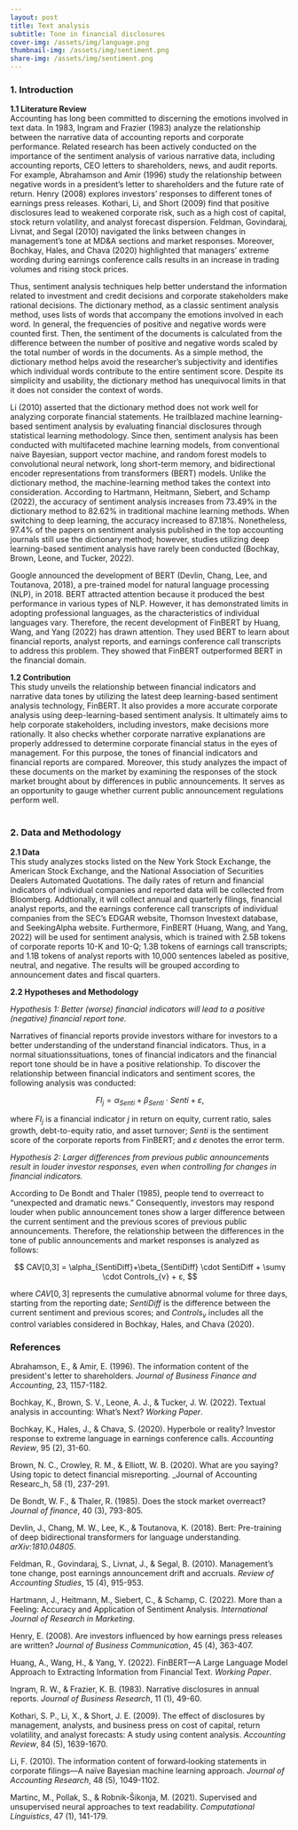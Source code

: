```yaml
---
layout: post
title: Text analysis 
subtitle: Tone in financial disclosures
cover-img: /assets/img/language.png
thumbnail-img: /assets/img/sentiment.png
share-img: /assets/img/sentiment.png
---
```


<script type="text/x-mathjax-config">
  MathJax.Hub.Config({
    tex2jax:
		{inlineMath: [['$','$'], ['\\(','\\)']],
		 displayMath: [ ['$$','$$'], ["\\[","\\]"] ], 
            	 processEscapes: true }
		 });
</script>
<script src="//cdn.mathjax.org/mathjax/latest/MathJax.js?config=TeX-AMS-MML_HTMLorMML"></script>

### 1. Introduction <br>

**1.1 Literature Review** <br>
Accounting has long been committed to discerning the emotions involved in text data. In 1983, Ingram and Frazier (1983) analyze the relationship between the narrative data of accounting reports and corporate performance. Related research has been actively conducted on the importance of the sentiment analysis of various narrative data, including accounting reports, CEO letters to shareholders, news, and audit reports. For example, Abrahamson and Amir (1996) study the relationship between negative words in a president’s letter to shareholders and the future rate of return. Henry (2008) explores investors’ responses to different tones of earnings press releases. Kothari, Li, and Short (2009) find that positive disclosures lead to weakened corporate risk, such as a high cost of capital, stock return volatility, and analyst forecast dispersion. Feldman, Govindaraj, Livnat, and Segal (2010) navigated the links between changes in management’s tone at MD&A sections and market responses. Moreover, Bochkay, Hales, and Chava (2020) highlighted that managers’ extreme wording during earnings conference calls results in an increase in trading volumes and rising stock prices.

Thus, sentiment analysis techniques help better understand the information related to investment and credit decisions and corporate stakeholders make rational decisions. The dictionary method, as a classic sentiment analysis method, uses lists of words that accompany the emotions involved in each word. In general, the frequencies of positive and negative words were counted first. Then, the sentiment of the documents is calculated from the difference between the number of positive and negative words scaled by the total number of words in the documents. As a simple method, the dictionary method helps avoid the researcher’s subjectivity and identifies which individual words contribute to the entire sentiment score. Despite its simplicity and usability, the dictionary method has unequivocal limits in that it does not consider the context of words.

Li (2010) asserted that the dictionary method does not work well for analyzing corporate financial statements. He trailblazed machine learning-based sentiment analysis by evaluating financial disclosures through statistical learning methodology. Since then, sentiment analysis has been conducted with multifaceted machine learning models, from conventional naive Bayesian, support vector machine, and random forest models to convolutional neural network, long short-term memory, and bidirectional encoder representations from transformers (BERT) models. Unlike the dictionary method, the machine-learning method takes the context into consideration. According to Hartmann, Heitmann, Siebert, and Schamp (2022), the accuracy of sentiment analysis increases from 73.49% in the dictionary method to 82.62% in traditional machine learning methods. When switching to deep learning, the accuracy increased to 87.18%. Nonetheless, 97.4% of the papers on sentiment analysis published in the top accounting journals still use the dictionary method; however, studies utilizing deep learning-based sentiment analysis have rarely been conducted (Bochkay, Brown, Leone, and Tucker, 2022).

Google announced the development of BERT (Devlin, Chang, Lee, and Toutanova, 2018), a pre-trained model for natural language processing (NLP), in 2018. BERT attracted attention because it produced the best performance in various types of NLP. However, it has demonstrated limits in adopting professional languages, as the characteristics of individual languages vary. Therefore, the recent development of FinBERT by Huang, Wang, and Yang (2022) has drawn attention. They used BERT to learn about financial reports, analyst reports, and earnings conference call transcripts to address this problem. They showed that FinBERT outperformed BERT in the financial domain.

**1.2 Contribution** <br>
This study unveils the relationship between financial indicators and narrative data tones by utilizing the latest deep learning-based sentiment analysis technology, FinBERT. It also provides a more accurate corporate analysis using deep-learning-based sentiment analysis. It ultimately aims to help corporate stakeholders, including investors, make decisions more rationally. It also checks whether corporate narrative explanations are properly addressed to determine corporate financial status in the eyes of management. For this purpose, the tones of financial indicators and financial reports are compared. Moreover, this study analyzes the impact of these documents on the market by examining the responses of the stock market brought about by differences in public announcements. It serves as an opportunity to gauge whether current public announcement regulations perform well. <br><br>

### 2. Data and Methodology <br>

**2.1 Data** <br>
This study analyzes stocks listed on the New York Stock Exchange, the American Stock Exchange, and the National Association of Securities Dealers Automated Quotations. The daily rates of return and financial indicators of individual companies and reported data will be collected from Bloomberg. Addtionally, it will collect annual and quarterly filings, financial analyst reports, and the earnings conference call transcripts of individual companies from the SEC’s EDGAR website, Thomson Investext database, and SeekingAlpha website. Furthermore, FinBERT (Huang, Wang, and Yang, 2022) will be used for sentiment analysis, which is trained with 2.5B tokens of corporate reports 10-K and 10-Q; 1.3B tokens of earnings call transcripts; and 1.1B tokens of analyst reports with 10,000 sentences labeled as positive, neutral, and negative. The results will be grouped according to announcement dates and fiscal quarters. 

**2.2 Hypotheses and Methodology** <br>

_Hypothesis 1: Better (worse) financial indicators will lead to a positive (negative) financial report tone._

Narratives of financial reports provide investors withare for investors to a better understanding of the understand financial indicators. Thus, in a normal situationssituations, tones of financial indicators and the financial report tone should be in have a positive relationship. To discover the relationship between financial indicators and sentiment scores, the following analysis was conducted:

$$ FI_{j} = \alpha_{Senti} + \beta_{Senti} \cdot Senti + ε, $$

where $FI_{j}$ is a financial indicator $j$ in return on equity, current ratio, sales growth, debt-to-equity ratio, and asset turnover; $Senti$ is the sentiment score of the corporate reports from FinBERT; and $ε$ denotes the error term.

_Hypothesis 2: Larger differences from previous public announcements result in louder investor responses, even when controlling for changes in financial indicators._

According to De Bondt and Thaler (1985), people tend to overreact to “unexpected and dramatic news.” Consequently, investors may respond louder when public announcement tones show a larger difference between the current sentiment and the previous scores of previous public announcements. Therefore, the relationship between the differences in the tone of public announcements and market responses is analyzed as follows:

$$ CAV[0,3] = \alpha_{SentiDiff}+\beta_{SentiDiff} \cdot SentiDiff + \sumγ \cdot Controls_{v} + ε, $$

where $CAV[0,3]$ represents the cumulative abnormal volume for three days, starting from the reporting date; $SentiDiff$ is the difference between the current sentiment and previous scores; and $Controls_{v}$ includes all the control variables considered in Bochkay, Hales, and Chava (2020). <br>

### References
Abrahamson, E., & Amir, E. (1996). The information content of the president's letter to shareholders. _Journal of Business Finance and Accounting_, 23, 1157-1182.

Bochkay, K., Brown, S. V., Leone, A. J., & Tucker, J. W. (2022). Textual analysis in accounting: What’s Next? _Working Paper_.

Bochkay, K., Hales, J., & Chava, S. (2020). Hyperbole or reality? Investor response to extreme language in earnings conference calls. _Accounting Review_, 95 (2), 31-60.

Brown, N. C., Crowley, R. M., & Elliott, W. B. (2020). What are you saying? Using topic to detect financial misreporting. _Journal of Accounting Researc_h, 58 (1), 237-291.

De Bondt, W. F., & Thaler, R. (1985). Does the stock market overreact? _Journal of finance_, 40 (3), 793-805.

Devlin, J., Chang, M. W., Lee, K., & Toutanova, K. (2018). Bert: Pre-training of deep bidirectional transformers for language understanding. _arXiv:1810.04805_.

Feldman, R., Govindaraj, S., Livnat, J., & Segal, B. (2010). Management’s tone change, post earnings announcement drift and accruals. _Review of Accounting Studies_, 15 (4), 915-953.

Hartmann, J., Heitmann, M., Siebert, C., & Schamp, C. (2022). More than a Feeling: Accuracy and Application of Sentiment Analysis. _International Journal of Research in Marketing_.

Henry, E. (2008). Are investors influenced by how earnings press releases are written? _Journal of Business Communication_, 45 (4), 363-407.

Huang, A., Wang, H., & Yang, Y. (2022). FinBERT—A Large Language Model Approach to Extracting Information from Financial Text. _Working Paper_.

Ingram, R. W., & Frazier, K. B. (1983). Narrative disclosures in annual reports. _Journal of Business Research_, 11 (1), 49-60.

Kothari, S. P., Li, X., & Short, J. E. (2009). The effect of disclosures by management, analysts, and business press on cost of capital, return volatility, and analyst forecasts: A study using content analysis. _Accounting Review_, 84 (5), 1639-1670.

Li, F. (2010). The information content of forward‐looking statements in corporate filings—A naïve Bayesian machine learning approach. _Journal of Accounting Research_, 48 (5), 1049-1102.

Martinc, M., Pollak, S., & Robnik-Šikonja, M. (2021). Supervised and unsupervised neural approaches to text readability. _Computational Linguistics_, 47 (1), 141-179.
